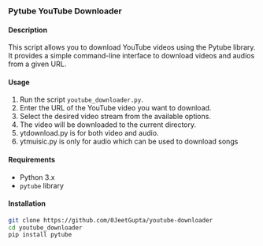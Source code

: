 ### Pytube YouTube Downloader

#### Description
This script allows you to download YouTube videos using the Pytube library. It provides a simple command-line interface to download videos and audios from a given URL.

#### Usage
1. Run the script `youtube_downloader.py`.
2. Enter the URL of the YouTube video you want to download.
3. Select the desired video stream from the available options.
4. The video will be downloaded to the current directory.
5. ytdownload.py is for both video and audio.
6. ytmuisic.py is only for audio which can be used to download songs

#### Requirements
- Python 3.x
- `pytube` library

#### Installation
```bash
git clone https://github.com/0JeetGupta/youtube-downloader
cd youtube_downloader
pip install pytube

